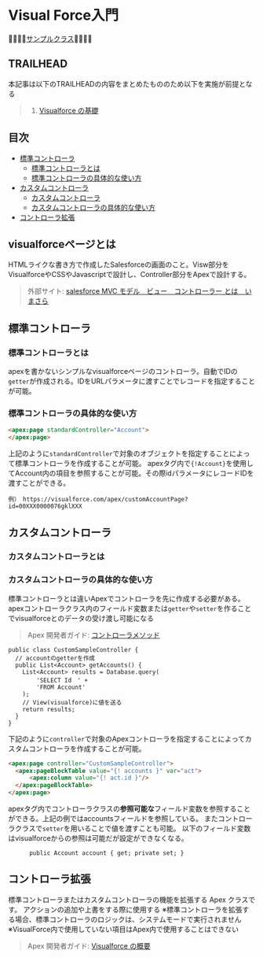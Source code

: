# Visual Force入門
:dolphin::dolphin::dolphin::dolphin:[サンプルクラス]():dolphin::dolphin::dolphin::dolphin:

## TRAILHEAD
本記事は以下のTRAILHEADの内容をまとめたもののため以下を実施が前提となる
> 1. [Visualforce の基礎](https://trailhead.salesforce.com/ja/content/learn/modules/visualforce_fundamentals)
## 目次
- [標準コントローラ](#標準コントローラ)
  - [標準コントローラとは](#標準コントローラとは)  
  - [標準コントローラの具体的な使い方](#標準コントローラの具体的な使い方)  
- [カスタムコントローラ](#カスタムコントローラ)
  - [カスタムコントローラ](#カスタムコントローラ)  
  - [カスタムコントローラの具体的な使い方](#カスタムコントローラの具体的な使い方)  
- [コントローラ拡張](#コントローラ拡張)
## visualforceページとは
HTMLライクな書き方で作成したSalesforceの画面のこと。Visw部分をVisualforceやCSSやJavascriptで設計し、Controller部分をApexで設計する。
> 外部サイト: [salesforce MVC モデル　ビュー　コントローラー とは　いまさら](https://salesforce.oikeru.com/entry/salesforce_mvc)
## 標準コントローラ
### 標準コントローラとは
apexを書かないシンプルなvisualforceページのコントローラ。自動でIDの```getter```が作成される。IDをURLパラメータに渡すことでレコードを指定することが可能。
### 標準コントローラの具体的な使い方
```html
<apex:page standardController="Account">
</apex:page>
```
上記のように```standardController```で対象のオブジェクトを指定することによって標準コントローラを作成することが可能。
apexタグ内で```{!Account}```を使用してAccount内の項目を参照することが可能。その際idパラメータにレコードIDを渡すことができる。
```url
例）　https://visualforce.com/apex/customAccountPage?id=00XXX0000076gklXXX
```
## カスタムコントローラ
### カスタムコントローラとは
### カスタムコントローラの具体的な使い方
標準コントローラとは違いApexでコントローラを先に作成する必要がある。
apexコントローラクラス内のフィールド変数または```getter```や```setter```を作ることでvisualforceとのデータの受け渡し可能になる
> Apex 開発者ガイド: [コントローラメソッド](https://developer.salesforce.com/docs/atlas.ja-jp.pages.meta/pages/pages_controller_methods.htm)
```apex
public class CustomSampleController {
  // accountのgetterを作成
  public List<Account> getAccounts() {
    List<Account> results = Database.query(
        'SELECT Id　' +
        'FROM Account'
    );
    // View(visualforce)に値を送る
    return results;
  }
}
```
下記のように```controller```で対象のApexコントローラを指定することによってカスタムコントローラを作成することが可能。
```html
<apex:page controller="CustomSampleController">
  <apex:pageBlockTable value="{! accounts }" var="act">
      <apex:column value="{! act.id }"/>
  </apex:pageBlockTable>
</apex:page>
```
apexタグ内でコントローラクラスの<b>参照可能な</b>フィールド変数を参照することができる。上記の例ではaccountsフィールドを参照している。
またコントローラクラスで```setter```を用いることで値を渡すことも可能。
以下のフィールド変数はvisualforceからの参照は可能だが設定ができなくなる。
```Apex
      public Account account { get; private set; }
```
## コントローラ拡張
標準コントローラまたはカスタムコントローラの機能を拡張する Apex クラスです。
アクションの追加や上書をする際に使用する
※標準コントローラを拡張する場合、標準コントローラのロジックは、システムモードで実行されません
※VisualForce内で使用していない項目はApex内で使用することはできない
> Apex 開発者ガイド: [Visualforce の概要](https://developer.salesforce.com/docs/atlas.ja-jp.pages.meta/pages/pages_intro.htm)
